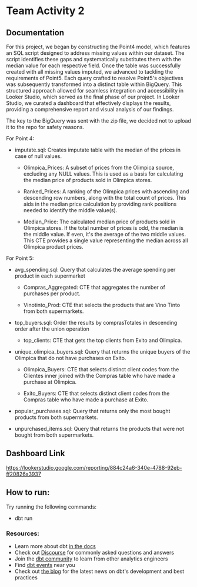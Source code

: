 # Team Activity 2

## Documentation

For this project, we began by constructing the Point4 model, which features an SQL script designed to address missing values within our dataset. The script identifies these gaps and systematically substitutes them with the median value for each respective field. Once the table was successfully created with all missing values imputed, we advanced to tackling the requirements of Point5. Each query crafted to resolve Point5's objectives was subsequently transformed into a distinct table within BigQuery. This structured approach allowed for seamless integration and accessibility in Looker Studio, which served as the final phase of our project. In Looker Studio, we curated a dashboard that effectively displays the results, providing a comprehensive report and visual analysis of our findings.

The key to the BigQuery was sent with the zip file, we decided not to upload it to the repo for safety reasons.

For Point 4:

- imputate.sql: Creates imputate table with the median of the prices in case of null values.

  - Olimpica_Prices: A subset of prices from the Olimpica source, excluding any NULL values. This is used as a basis for calculating the median price of products sold in Olimpica stores.

  - Ranked_Prices: A ranking of the Olimpica prices with ascending and descending row numbers, along with the total count of prices. This aids in the median price calculation by providing rank positions needed to identify the middle value(s).

  - Median_Price: The calculated median price of products sold in Olimpica stores. If the total number of prices is odd, the median is the middle value. If even, it's the average of the two middle values. This CTE provides a single value representing the median across all Olimpica product prices.

For Point 5:

- avg_spending.sql: Query that calculates the average spending per product in each supermarket

  - Compras_Aggregated: CTE that aggregates the number of purchases per product.

  - Vinotinto_Prod: CTE that selects the products that are Vino Tinto from both supermarkets.

- top_buyers.sql: Order the results by comprasTotales in descending order after the union operation

  - top_clients: CTE that gets the top clients from Exito and Olimpica.

- unique_olimpica_buyers.sql: Query that returns the unique buyers of the Olimpica that do not have purchases on Exito.

  - Olimpica_Buyers: CTE that selects distinct client codes from the Clientes inner joined with the Compras table who have made a purchase at Olimpica.

  - Exito_Buyers: CTE that selects distinct client codes from the Compras table who have made a purchase at Exito.

- popular_purchases.sql: Query that returns only the most bought products from both supermarkets.

- unpurchased_items.sql: Query that returns the products that were not bought from both supermarkets.

## Dashboard Link

https://lookerstudio.google.com/reporting/884c24a6-340e-4788-92eb-ff20826a3937

## How to run:

Try running the following commands:

- dbt run

### Resources:

- Learn more about dbt [in the docs](https://docs.getdbt.com/docs/introduction)
- Check out [Discourse](https://discourse.getdbt.com/) for commonly asked questions and answers
- Join the [dbt community](https://getdbt.com/community) to learn from other analytics engineers
- Find [dbt events](https://events.getdbt.com) near you
- Check out [the blog](https://blog.getdbt.com/) for the latest news on dbt's development and best practices
